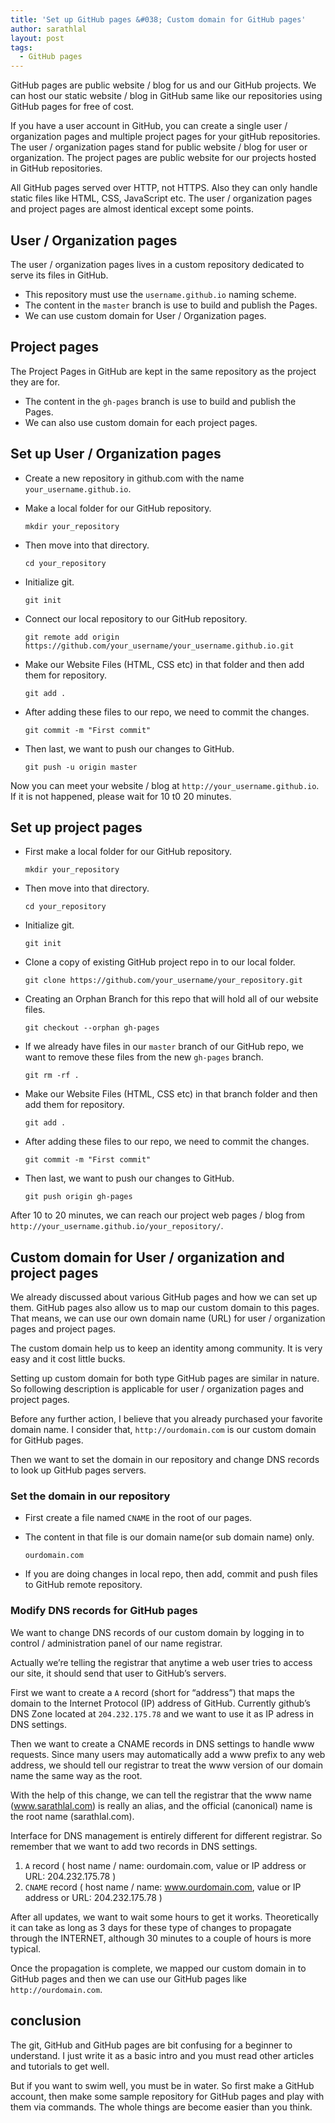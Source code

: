 ```yaml
---
title: 'Set up GitHub pages &#038; Custom domain for GitHub pages'
author: sarathlal
layout: post
tags:
  - GitHub pages
---
```

GitHub pages are public website / blog for us and our GitHub projects. We can host our static website / blog in GitHub same like our repositories using GitHub pages for free of cost.

If you have a user account in GitHub, you can create a single user / organization pages and multiple project pages for your gitHub repositories. The user / organization pages stand for public website / blog for user or organization. The project pages are public website for our projects hosted in GitHub repositories.

All GitHub pages served over HTTP, not HTTPS. Also they can only handle static files like HTML, CSS, JavaScript etc. The user / organization pages and project pages are almost identical except some points.

##  User / Organization pages

The user / organization pages lives in a custom repository dedicated to serve its files in GitHub.

*   This repository must use the `username.github.io` naming scheme.
*   The content in the `master` branch is use to build and publish the Pages.
*   We can use custom domain for User / Organization pages.

##  Project pages

The Project Pages in GitHub are kept in the same repository as the project they are for.

*   The content in the `gh-pages` branch is use to build and publish the Pages.
*   We can also use custom domain for each project pages.

##  Set up User / Organization pages

*   Create a new repository in github.com with the name `your_username.github.io`.
*   Make a local folder for our GitHub repository.

		mkdir your_repository

*   Then move into that directory.

		cd your_repository

*   Initialize git.

		git init

*   Connect our local repository to our GitHub repository.

		git remote add origin https://github.com/your_username/your_username.github.io.git

*   Make our Website Files (HTML, CSS etc) in that folder and then add them for repository.

		git add .

*   After adding these files to our repo, we need to commit the changes.

		git commit -m "First commit"

*   Then last, we want to push our changes to GitHub.

		git push -u origin master

Now you can meet your website / blog at `http://your_username.github.io`. If it is not happened, please wait for 10 t0 20 minutes.

##  Set up project pages

*   First make a local folder for our GitHub repository.

		mkdir your_repository

*   Then move into that directory.

		cd your_repository

*   Initialize git.

		git init

*   Clone a copy of existing GitHub project repo in to our local folder.

		git clone https://github.com/your_username/your_repository.git

*   Creating an Orphan Branch for this repo that will hold all of our website files.

		git checkout --orphan gh-pages

*   If we already have files in our `master` branch of our GitHub repo, we want to remove these files from the new `gh-pages` branch.

		git rm -rf .

*   Make our Website Files (HTML, CSS etc) in that branch folder and then add them for repository.

		git add .

*   After adding these files to our repo, we need to commit the changes.

		git commit -m "First commit"

*   Then last, we want to push our changes to GitHub.

		git push origin gh-pages

After 10 to 20 minutes, we can reach our project web pages / blog from `http://your_username.github.io/your_repository/`.

##  Custom domain for User / organization and project pages

We already discussed about various GitHub pages and how we can set up them. GitHub pages also allow us to map our custom domain to this pages. That means, we can use our own domain name (URL) for user / organization pages and project pages.

The custom domain help us to keep an identity among community. It is very easy and it cost little bucks.

Setting up custom domain for both type GitHub pages are similar in nature. So following description is applicable for user / organization pages and project pages.

Before any further action, I believe that you already purchased your favorite domain name. I consider that, `http://ourdomain.com` is our custom domain for GitHub pages.

Then we want to set the domain in our repository and change DNS records to look up GitHub pages servers.

###  Set the domain in our repository

*   First create a file named `CNAME` in the root of our pages.
*   The content in that file is our domain name(or sub domain name) only.

		ourdomain.com

*   If you are doing changes in local repo, then add, commit and push files to GitHub remote repository.

###  Modify DNS records for GitHub pages

We want to change DNS records of our custom domain by logging in to control / administration panel of our name registrar.

Actually we&#8217;re telling the registrar that anytime a web user tries to access our site, it should send that user to GitHub&#8217;s servers.

First we want to create a `A` record (short for &#8220;address&#8221;) that maps the domain to the Internet Protocol (IP) address of GitHub. Currently github&#8217;s DNS Zone located at `204.232.175.78` and we want to use it as IP adress in DNS settings.

Then we want to create a CNAME records in DNS settings to handle www requests. Since many users may automatically add a www prefix to any web address, we should tell our registrar to treat the www version of our domain name the same way as the root.

With the help of this change, we can tell the registrar that the www name (www.sarathlal.com) is really an alias, and the official (canonical) name is the root name (sarathlal.com).

Interface for DNS management is entirely different for different registrar. So remember that we want to add two records in DNS settings.

1.  `A` record ( host name / name: ourdomain.com, value or IP address or URL: 204.232.175.78 )
2.  `CNAME` record ( host name / name: www.ourdomain.com, value or IP address or URL: 204.232.175.78 )

After all updates, we want to wait some hours to get it works. Theoretically it can take as long as 3 days for these type of changes to propagate through the INTERNET, although 30 minutes to a couple of hours is more typical.

Once the propagation is complete, we mapped our custom domain in to GitHub pages and then we can use our GitHub pages like `http://ourdomain.com`.

##  conclusion

The git, GitHub and GitHub pages are bit confusing for a beginner to understand. I just write it as a basic intro and you must read other articles and tutorials to get well.

But if you want to swim well, you must be in water. So first make a GitHub account, then make some sample repository for GitHub pages and play with them via commands. The whole things are become easier than you think.
